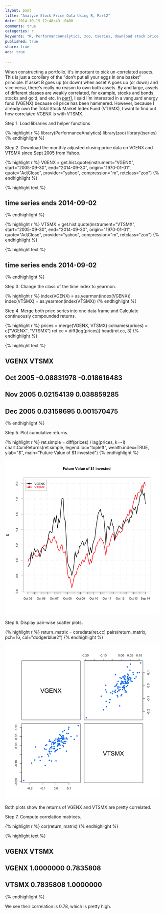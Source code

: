 ```yaml
---
layout: post
title: "Analyze Stock Price Data Using R, Part2"
date: 2014-10-19 12:48:49 -0400
comments: true
categories: r
keywords: "R, PerformanceAnalytics, zoo, tseries, download stock price data using R, analyze stock price data using R"
published: true
share: true
ads: true

---
```


When constructing a portfolio, it's important to pick un-correlated assets. This is just a corollary of the "don't put all your eggs in one basket" principle. If asset B goes up (or down) when asset A goes up (or down) and vice versa, there's really no reason to own both assets. By and large, assets of different classes are weakly correlated, for example, stocks and bonds, stocks and gold, and etc. In [part1](http://gmlang.com/r/analyze-stock-price-data-using-r-part1/), I said I'm interested in a vanguard energy fund (VGENX) because oil price has been hammered. However, because I already own the Total Stock Market Index Fund (VTSMX), I want to find out how correlated VGENX is with VTSMX.

Step 1. Load libraries and helper functions

{% highlight r %}
library(PerformanceAnalytics)
library(zoo)
library(tseries)
{% endhighlight %}

Step 2. Download the monthly adjusted closing price data on VGENX and VTSMX since Sept 2005 from Yahoo.

{% highlight r %}
VGENX = get.hist.quote(instrument="VGENX", start="2005-09-30", 
                       end="2014-09-30", origin="1970-01-01",
                       quote="AdjClose", provider="yahoo", 
                       compression="m", retclass="zoo")
{% endhighlight %}



{% highlight text %}
## time series ends   2014-09-02
{% endhighlight %}



{% highlight r %}
VTSMX = get.hist.quote(instrument="VTSMX", start="2005-09-30", 
                       end="2014-09-30", origin="1970-01-01",
                       quote="AdjClose", provider="yahoo",
                       compression="m", retclass="zoo")
{% endhighlight %}



{% highlight text %}
## time series ends   2014-09-02
{% endhighlight %}

Step 3. Change the class of the time index to yearmon.

{% highlight r %}
index(VGENX) = as.yearmon(index(VGENX))
index(VTSMX) = as.yearmon(index(VTSMX))
{% endhighlight %}

Step 4. Merge both price series into one data frame and Calculate continuously compounded returns.

{% highlight r %}
prices = merge(VGENX, VTSMX)
colnames(prices) = c("VGENX", "VTSMX")
ret.cc = diff(log(prices))
head(ret.cc, 3)
{% endhighlight %}



{% highlight text %}
##                VGENX        VTSMX
## Oct 2005 -0.08831978 -0.018616483
## Nov 2005  0.02154139  0.038859285
## Dec 2005  0.03159695  0.001570475
{% endhighlight %}

Step 5. Plot cumulative returns.

{% highlight r %}
ret.simple = diff(prices) / lag(prices, k=-1)
chart.CumReturns(ret.simple, legend.loc="topleft", wealth.index=TRUE, 
                 ylab="$", main="Future Value of $1 invested")
{% endhighlight %}

![center](/../figs/2014-10-19-analyze-stock-price-data-using-r-part2/unnamed-chunk-5-1.png) 

Step 6. Display pair-wise scatter plots.

{% highlight r %}
return_matrix = coredata(ret.cc)
pairs(return_matrix, pch=16, col="dodgerblue2")
{% endhighlight %}

![center](/../figs/2014-10-19-analyze-stock-price-data-using-r-part2/unnamed-chunk-6-1.png) 

Both plots show the returns of VGENX and VTSMX are pretty correlated.

Step 7. Compute correlation matrices.

{% highlight r %}
cor(return_matrix)
{% endhighlight %}



{% highlight text %}
##           VGENX     VTSMX
## VGENX 1.0000000 0.7835808
## VTSMX 0.7835808 1.0000000
{% endhighlight %}

We see their correlation is 0.78, which is pretty high.
